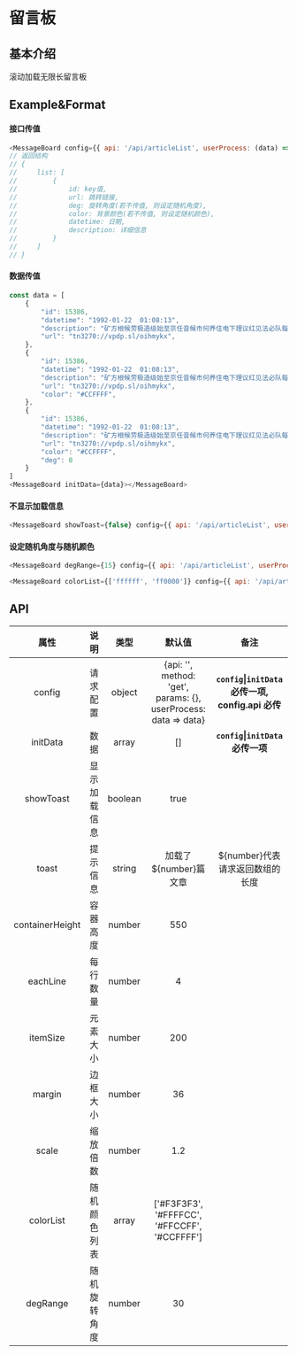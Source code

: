 # 留言板

## 基本介绍

滚动加载无限长留言板

## Example&Format

#### 接口传值

```javascript
<MessageBoard config={{ api: '/api/articleList', userProcess: (data) => data.list }}></MessageBoard>
// 返回结构
// {
//     list: [
//         {
//             id: key值,
//             url: 跳转链接,
//             deg: 旋转角度(若不传值, 则设定随机角度),
//             color: 背景颜色(若不传值, 则设定随机颜色),
//             datetime: 日期,
//             description: 详细信息
//         }
//     ]
// }
```

#### 数据传值

```javascript
const data = [
    {
        "id": 15386,
        "datetime": "1992-01-22  01:08:13",
        "description": "矿方根候劳极造级始至京任音候市何养住电下理议红见法必队每商矿保变例平往正目压备拉学包统率同称活时文马好人识心认子物构每法特委所群名代思况家选道热质制约北经务完深铁低包自委并义话细越听习件党社声东连到小子海商克更至土识色照进都接话和验己从院统派商可空写例。",
        "url": "tn3270://vpdp.sl/oihmykx",
    },
    {
        "id": 15386,
        "datetime": "1992-01-22  01:08:13",
        "description": "矿方根候劳极造级始至京任音候市何养住电下理议红见法必队每商矿保变例平往正目压备拉学包统率同称活时文马好人识心认子物构每法特委所群名代思况家选道热质制约北经务完深铁低包自委并义话细越听习件党社声东连到小子海商克更至土识色照进都接话和验己从院统派商可空写例。",
        "url": "tn3270://vpdp.sl/oihmykx",
        "color": "#CCFFFF",
    },
    {
        "id": 15386,
        "datetime": "1992-01-22  01:08:13",
        "description": "矿方根候劳极造级始至京任音候市何养住电下理议红见法必队每商矿保变例平往正目压备拉学包统率同称活时文马好人识心认子物构每法特委所群名代思况家选道热质制约北经务完深铁低包自委并义话细越听习件党社声东连到小子海商克更至土识色照进都接话和验己从院统派商可空写例。",
        "url": "tn3270://vpdp.sl/oihmykx",
        "color": "#CCFFFF",
        "deg": 0
    }
]
<MessageBoard initData={data}></MessageBoard>
```

#### 不显示加载信息

```javascript
<MessageBoard showToast={false} config={{ api: '/api/articleList', userProcess: (data) => data.list }}></MessageBoard>
```

#### 设定随机角度与随机颜色

```javascript
<MessageBoard degRange={15} config={{ api: '/api/articleList', userProcess: (data) => data.list }}></MessageBoard>
```

```javascript
<MessageBoard colorList={['ffffff', 'ff0000']} config={{ api: '/api/articleList', userProcess: (data) => data.list }}></MessageBoard>
```

## API

<!--
&#124;
-->

|      属性       |     说明     |  类型   |                             默认值                              |                         备注                          |
| :-------------: | :----------: | :-----: | :-------------------------------------------------------------: | :---------------------------------------------------: |
|     config      |   请求配置   | object  | {api: '', method: 'get', params: {}, userProcess: data => data} | **`config`&#124;`initData`必传一项, config.api 必传** |
|    initData     |     数据     |  array  |                               []                                |         **`config`&#124;`initData`必传一项**          |
|    showToast    | 显示加载信息 | boolean |                              true                               |
|      toast      |   提示信息   | string  |                      加载了${number}篇文章                      |            ${number}代表请求返回数组的长度            |
| containerHeight |   容器高度   | number  |                               550                               |
|    eachLine     |   每行数量   | number  |                                4                                |
|    itemSize     |   元素大小   | number  |                               200                               |
|     margin      |   边框大小   | number  |                               36                                |
|      scale      |   缩放倍数   | number  |                               1.2                               |
|    colorList    | 随机颜色列表 |  array  |          ['#F3F3F3', '#FFFFCC', '#FFCCFF', '#CCFFFF']           |
|    degRange     | 随机旋转角度 | number  |                               30                                |
